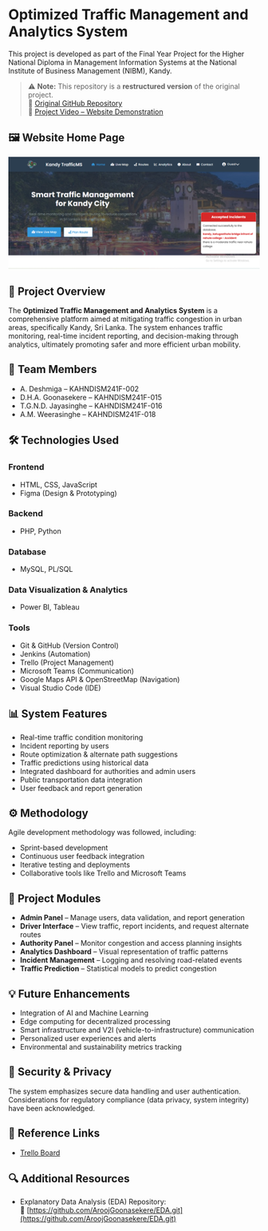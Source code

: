 # Optimized Traffic Management and Analytics System

This project is developed as part of the Final Year Project for the Higher National Diploma in Management Information Systems at the National Institute of Business Management (NIBM), Kandy.

> ⚠️ **Note:** This repository is a **restructured version** of the original project.  
> 🔗 [Original GitHub Repository](https://github.com/Deshmiga21/Traffic-Management-System)  
> 🎥 [Project Video – Website Demonstration](https://drive.google.com/file/d/1LAJKkGejyDM668U6iPMAInNG942ildTa/view?usp=sharing)

## 🖼️ Website Home Page

![Website Home](home.png) <!-- Place your image in an 'images' folder within the repo -->

## 📍 Project Overview

The **Optimized Traffic Management and Analytics System** is a comprehensive platform aimed at mitigating traffic congestion in urban areas, specifically Kandy, Sri Lanka. The system enhances traffic monitoring, real-time incident reporting, and decision-making through analytics, ultimately promoting safer and more efficient urban mobility.

## 👥 Team Members

- A. Deshmiga – KAHNDISM241F-002  
- D.H.A. Goonasekere – KAHNDISM241F-015  
- T.G.N.D. Jayasinghe – KAHNDISM241F-016  
- A.M. Weerasinghe – KAHNDISM241F-018  

## 🛠️ Technologies Used

### Frontend
- HTML, CSS, JavaScript  
- Figma (Design & Prototyping)

### Backend
- PHP, Python

### Database
- MySQL, PL/SQL

### Data Visualization & Analytics
- Power BI, Tableau

### Tools
- Git & GitHub (Version Control)  
- Jenkins (Automation)  
- Trello (Project Management)  
- Microsoft Teams (Communication)  
- Google Maps API & OpenStreetMap (Navigation)  
- Visual Studio Code (IDE)

## 📊 System Features

- Real-time traffic condition monitoring  
- Incident reporting by users  
- Route optimization & alternate path suggestions  
- Traffic predictions using historical data  
- Integrated dashboard for authorities and admin users  
- Public transportation data integration  
- User feedback and report generation

## ⚙️ Methodology

Agile development methodology was followed, including:

- Sprint-based development  
- Continuous user feedback integration  
- Iterative testing and deployments  
- Collaborative tools like Trello and Microsoft Teams

## 📂 Project Modules

- **Admin Panel** – Manage users, data validation, and report generation  
- **Driver Interface** – View traffic, report incidents, and request alternate routes  
- **Authority Panel** – Monitor congestion and access planning insights  
- **Analytics Dashboard** – Visual representation of traffic patterns  
- **Incident Management** – Logging and resolving road-related events  
- **Traffic Prediction** – Statistical models to predict congestion

## 💡 Future Enhancements

- Integration of AI and Machine Learning  
- Edge computing for decentralized processing  
- Smart infrastructure and V2I (vehicle-to-infrastructure) communication  
- Personalized user experiences and alerts  
- Environmental and sustainability metrics tracking

## 🔐 Security & Privacy

The system emphasizes secure data handling and user authentication. Considerations for regulatory compliance (data privacy, system integrity) have been acknowledged.

## 📎 Reference Links

- [Trello Board](https://trello.com/b/jDnZvcCw/traffic-optimization-system)

## 🔍 Additional Resources

- Explanatory Data Analysis (EDA) Repository:  
  🔗 [https://github.com/AroojGoonasekere/EDA.git](https://github.com/AroojGoonasekere/EDA.git)
